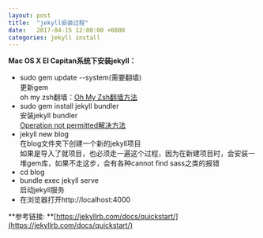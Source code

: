 ```yaml
---
layout: post
title:  "jekyll安装过程"
date:   2017-04-15 12:00:00 +0800
categories: jekyll install
---
```

**Mac OS X El Capitan系统下安装jekyll：**
* sudo gem update --system(需要翻墙)  
  更新gem  
  oh my zsh翻墙：[Oh My Zsh翻墙方法](https://pickcle.github.io/ohmyzsh/%E7%BF%BB%E5%A2%99/2017/04/13/Oh-My-Zsh%E7%BF%BB%E5%A2%99%E6%96%B9%E6%A1%88.html)
* sudo gem install jekyll bundler  
  安装jekyll bundler  
  [Operation not permitted解决方法](https://pickcle.github.io/jekyll/osx/2017/04/14/Operation-not-permitted%E8%A7%A3%E5%86%B3%E6%96%B9%E6%B3%95.html)
* jekyll new blog  
  在blog文件夹下创建一个新的jekyll项目  
  如果是导入了就项目，也必须走一遍这个过程，因为在新建项目时，会安装一堆gem库，如果不走这步，会有各种cannot find sass之类的报错
* cd blog
* bundle exec jekyll serve  
  启动jekyll服务
* 在浏览器打开http://localhost:4000

**参考链接: **[https://jekyllrb.com/docs/quickstart/](https://jekyllrb.com/docs/quickstart/)
